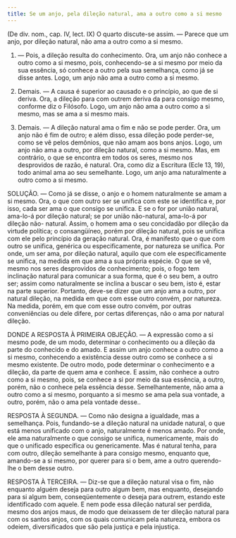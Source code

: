 ```yaml
---
title: Se um anjo, pela dileção natural, ama a outro como a si mesmo
---
```


(De div. nom., cap. IV, lect. IX)
  O quarto discute-se assim. — Parece que um anjo, por dileção natural, não ama a outro como a si mesmo.  

1. — Pois, a dileção resulta do conhecimento. Ora, um anjo não conhece a outro como a si mesmo, pois, conhecendo-se a si mesmo por meio da sua essência, só conhece a outro pela sua semelhança, como já se disse antes. Logo, um anjo não ama a outro como a si mesmo.  

2. Demais. — A causa é superior ao causado e o princípio, ao que de si deriva. Ora, a dileção para com outrem deriva da para consigo mesmo, conforme diz o Filósofo. Logo, um anjo não ama a outro como a si mesmo, mas se ama a si mesmo mais.  

3. Demais. — A dileção natural ama o fim e não se pode perder. Ora, um anjo não é fim de outro; e além disso, essa dileção pode perder-se, como se vê pelos demônios, que não amam aos bons anjos. Logo, um anjo não ama a outro, por dileção natural, como a si mesmo.  Mas, em contrário, o que se encontra em todos os seres, mesmo nos desprovidos de razão, é natural. Ora, como diz a Escritura (Ecle 13, 19), todo animal ama ao seu semelhante. Logo, um anjo ama naturalmente a outro como a si mesmo.  

SOLUÇÃO. — Como já se disse, o anjo e o homem naturalmente se amam a si mesmo. Ora, o que com outro ser se unifica com este se identifica e, por isso, cada ser ama o que consigo se unifica. E se o for por união natural, ama-lo-á por dileção natural; se por união não-natural, ama-lo-á por dileção não- natural. Assim, o homem ama o seu concidadão por dileção da virtude política; o consangüíneo, porém por dileção natural, pois se unifica com ele pelo princípio da geração natural. Ora, é manifesto que o que com outro se unifica, genérica ou especificamente, por natureza se unifica. Por onde, um ser ama, por dileção natural, aquilo que com ele especificamente se unifica, na medida em que ama a sua própria espécie. O que se vê, mesmo nos seres desprovidos de conhecimento; pois, o fogo tem inclinação natural para comunicar a sua forma, que é o seu bem, a outro ser; assim como naturalmente se inclina a buscar o seu bem, isto é, estar na parte superior. Portanto, deve-se dizer que um anjo ama a outro, por natural dileção, na medida em que com esse outro convém, por natureza. Na medida, porém, em que com esse outro convém, por outras conveniências ou dele difere, por certas diferenças, não o ama por natural dileção.  

DONDE A RESPOSTA À PRIMEIRA OBJEÇÃO. — A expressão como a si mesmo pode, de um modo, determinar o conhecimento ou a dileção da parte do conhecido e do amado. E assim um anjo conhece a outro como a si mesmo, conhecendo a existência desse outro como se conhece a si mesmo existente. De outro modo, pode determinar o conhecimento e a dileção, da parte de quem ama e conhece. E assim, não conhece a outro como a si mesmo, pois, se conhece a si por meio da sua essência, a outro, porém, não o conhece pela essência desse. Semelhantemente, não ama a outro como a si mesmo, porquanto a si mesmo se ama pela sua vontade, a outro, porém, não o ama pela vontade desse..  

RESPOSTA À SEGUNDA. — Como não designa a igualdade, mas a semelhança. Pois, fundando-se a dileção natural na unidade natural, o que está menos unificado com o anjo, naturalmente é menos amado. Por onde, ele ama naturalmente o que consigo se unifica, numericamente, mais do que o unificado específica ou genericamente. Mas é natural tenha, para com outro, dileção semelhante à para consigo mesmo, enquanto que, amando-se a si mesmo, por querer para si o bem, ame a outro querendo-lhe o bem desse outro.  

RESPOSTA À TERCEIRA. — Diz-se que a dileção natural visa o fim, não enquanto alguém deseja para outro algum bem, mas enquanto, desejando para si algum bem, conseqüentemente o deseja para outrem, estando este identificado com aquele. E nem pode essa dileção natural ser perdida, mesmo dos anjos maus, de modo que deixassem de ter dileção natural para com os santos anjos, com os quais comunicam pela natureza, embora os odeiem, diversificados que são pela justiça e pela injustiça.